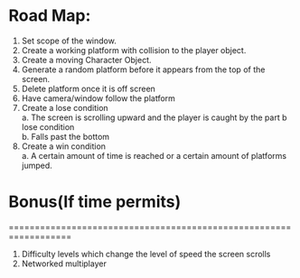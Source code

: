 # Road Map:
1. Set scope of the window.  
2. Create a working platform with collision to the player object.  
3. Create a moving Character Object.  
4. Generate a random platform before it appears from the top of the screen.  
5. Delete platform once it is off screen  
6. Have camera/window follow the platform  
7. Create a lose condition  
    a. The screen is scrolling upward and the player is caught by the part b lose condition  
    b. Falls past the bottom  
8. Create a win condition  
    a. A certain amount of time is reached or a certain amount of platforms jumped.  

# Bonus(If time permits)
==================================================================  
1. Difficulty levels which change the level of speed the screen scrolls  
2. Networked multiplayer  
